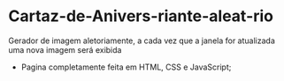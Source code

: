 # Cartaz-de-Anivers-riante-aleat-rio
Gerador de imagem aletoriamente, a cada vez que a janela for atualizada uma nova imagem será exibida
- Pagina completamente feita em HTML, CSS e JavaScript;

